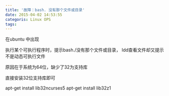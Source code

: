 ```yaml
---
title: '故障：bash. 没有那个文件或目录'
date: 2015-04-02 14:53:55
categoris: Linux OPS
tags:
---
```


在ubuntu 中出现

执行某个可执行程序时，提示bash./没有那个文件或目录，
ldd查看文件却又提示不是动态可执行文件

原因在于系统为64位，缺少了32为支持库

直接安装32位支持库即可

apt-get install lib32ncurses5
apt-get install lib32z1